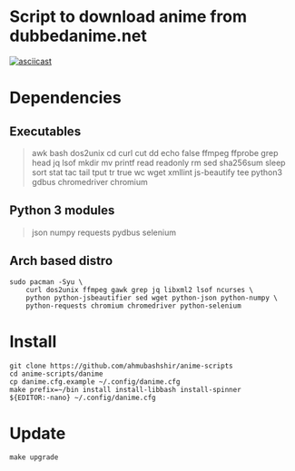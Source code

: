 # Script to download anime from dubbedanime.net

[![asciicast](https://asciinema.org/a/262000.svg)](https://asciinema.org/a/262000)

# Dependencies
## Executables
> awk bash dos2unix cd curl cut dd echo false ffmpeg ffprobe grep head jq lsof
> mkdir mv printf read readonly rm sed sha256sum sleep sort stat tac tail tput tr
> true wc wget xmllint js-beautify tee python3 gdbus chromedriver chromium
## Python 3 modules
> json numpy requests pydbus selenium
## Arch based distro
```
sudo pacman -Syu \
	curl dos2unix ffmpeg gawk grep jq libxml2 lsof ncurses \
	python python-jsbeautifier sed wget python-json python-numpy \
	python-requests chromium chromedriver python-selenium
```

# Install
```
git clone https://github.com/ahmubashshir/anime-scripts
cd anime-scripts/danime
cp danime.cfg.example ~/.config/danime.cfg
make prefix=~/bin install install-libbash install-spinner
${EDITOR:-nano} ~/.config/danime.cfg
```

# Update
```
make upgrade
```

